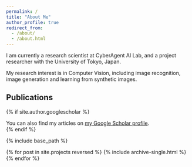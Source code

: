 ```yaml
---
permalink: /
title: "About Me"
author_profile: true
redirect_from: 
  - /about/
  - /about.html
---
```


I am currently a research scientist at CyberAgent AI Lab, and a project researcher with the University of Tokyo, Japan.

My research interest is in Computer Vision, including image recognition, image generation and learning from synthetic images. 



Publications
------

{% if site.author.googlescholar %}
  <div class="wordwrap">You can also find my articles on <a href="{{site.author.googlescholar}}">my Google Scholar profile</a>.</div>
{% endif %}

{% include base_path %}

{% for post in site.projects reversed %}
  {% include archive-single.html %}
{% endfor %}
